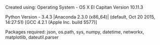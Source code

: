 Created using:
Operating System - OS X El Capitan Version 10.11.3

Python Version - 3.4.3 |Anaconda 2.3.0 (x86_64)| (default, Oct 20 2015, 14:27:51) 
[GCC 4.2.1 (Apple Inc. build 5577)]

Packages required: 
json, os.path, sys, numpy, datetime, networkx, matplotlib, dateutil.parser
